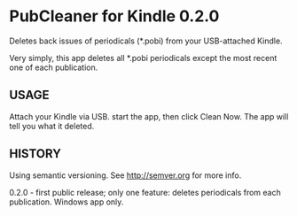 # PubCleaner for Kindle 0.2.0

Deletes back issues of periodicals (*.pobi) from your USB-attached Kindle.  

Very simply, this app deletes all *.pobi periodicals except the most recent one of each publication.

## USAGE

Attach your Kindle via USB. start the app, then click Clean Now.  The app will tell you what it deleted.

## HISTORY

Using semantic versioning.  See http://semver.org for more info.

0.2.0 - first public release; only one feature: deletes periodicals from each publication.  Windows app only.
